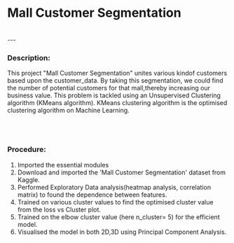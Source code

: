 # Mall Customer Segmentation
<br />
---

### Description:
This project "Mall Customer Segmentation" unites various kindof customers based upon the customer_data. By taking this segmentation, we could find the number of potential customers for that mall,thereby increasing our business value. This problem is tackled using an Unsupervised Clustering algorithm (KMeans algorithm). KMeans clustering algorithm is the optimised clustering algorithm on Machine Learning. 

<br />
<br />

### Procedure:
1. Imported the essential modules
2. Download and imported the 'Mall Customer Segmentation' dataset from Kaggle.
3. Performed Exploratory Data analysis(heatmap analysis, correlation matrix) to found the dependence between features.
4. Trained on various cluster values to find the optimised cluster value from the loss vs Cluster plot.
5. Trained on the elbow cluster value (here n_cluster= 5) for the efficient model.
6. Visualised the model in both 2D,3D using Principal Component Analysis.   

